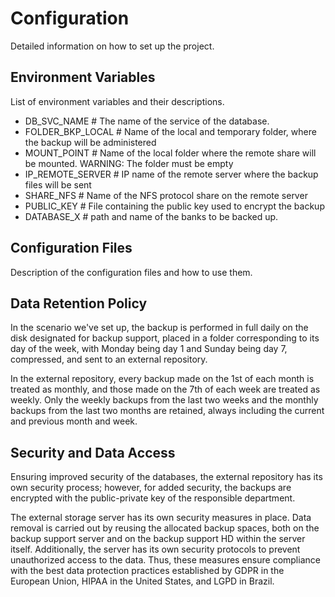 # Configuration

Detailed information on how to set up the project.

## Environment Variables

List of environment variables and their descriptions.

- DB_SVC_NAME # The name of the service of the database.
- FOLDER_BKP_LOCAL # Name of the local and temporary folder, where the backup will be administered
- MOUNT_POINT # Name of the local folder where the remote share will be mounted. WARNING: The folder must be empty
- IP_REMOTE_SERVER # IP name of the remote server where the backup files will be sent
- SHARE_NFS # Name of the NFS protocol share on the remote server
- PUBLIC_KEY # File containing the public key used to encrypt the backup
- DATABASE_X # path and name of the banks to be backed up.

## Configuration Files

Description of the configuration files and how to use them.

## Data Retention Policy

In the scenario we've set up, the backup is performed in full daily on the disk designated for backup support, placed in a folder corresponding to its day of the week, with Monday being day 1 and Sunday being day 7, compressed, and sent to an external repository.

In the external repository, every backup made on the 1st of each month is treated as monthly, and those made on the 7th of each week are treated as weekly. Only the weekly backups from the last two weeks and the monthly backups from the last two months are retained, always including the current and previous month and week.

## Security and Data Access

Ensuring improved security of the databases, the external repository has its own security process; however, for added security, the backups are encrypted with the public-private key of the responsible department.

The external storage server has its own security measures in place. Data removal is carried out by reusing the allocated backup spaces, both on the backup support server and on the backup support HD within the server itself. Additionally, the server has its own security protocols to prevent unauthorized access to the data. Thus, these measures ensure compliance with the best data protection practices established by GDPR in the European Union, HIPAA in the United States, and LGPD in Brazil.

